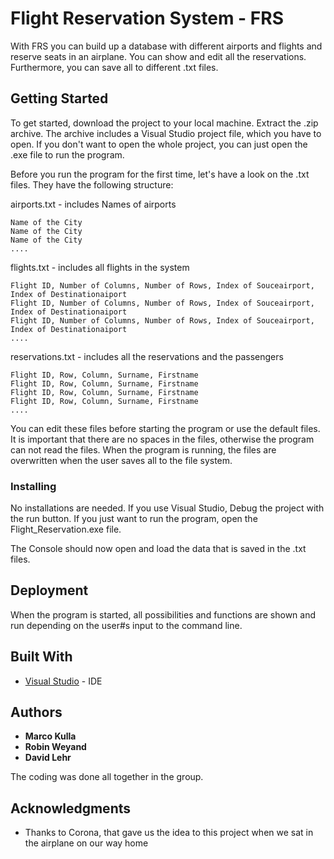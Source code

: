 # Flight Reservation System - FRS

With FRS you can build up a database with different airports and flights and reserve seats in an airplane. You can show and edit all the reservations. Furthermore, you can save all to different .txt files.

## Getting Started

To get started, download the project to your local machine. Extract the .zip archive. The archive includes a Visual Studio project file, which you have to open. If you don't want to open the whole project, you can just open the .exe file to run the program.

Before you run the program for the first time, let's have a look on the .txt files. They have the following structure:

airports.txt - includes Names of airports
```
Name of the City
Name of the City
Name of the City
....
```

flights.txt - includes all flights in the system
```
Flight ID, Number of Columns, Number of Rows, Index of Souceairport, Index of Destinationaiport
Flight ID, Number of Columns, Number of Rows, Index of Souceairport, Index of Destinationaiport
Flight ID, Number of Columns, Number of Rows, Index of Souceairport, Index of Destinationaiport
....
```

reservations.txt - includes all the reservations and the passengers
```
Flight ID, Row, Column, Surname, Firstname
Flight ID, Row, Column, Surname, Firstname
Flight ID, Row, Column, Surname, Firstname
Flight ID, Row, Column, Surname, Firstname
....
```

You can edit these files before starting the program or use the default files. It is important that there are no spaces in the files, otherwise the program can not read the files. When the program is running, the files are overwritten when the user saves all to the file system.

### Installing

No installations are needed.
If you use Visual Studio, Debug the project with the run button. 
If you just want to run the program, open the Flight_Reservation.exe file.

The Console should now open and load the data that is saved in the .txt files. 

## Deployment

When the program is started, all possibilities and functions are shown and run depending on the user#s input to the command line.

## Built With

* [Visual Studio](https://visualstudio.microsoft.com/) - IDE


## Authors

* **Marco Kulla**  
* **Robin Weyand** 
* **David Lehr** 

The coding was done all together in the group.

## Acknowledgments

* Thanks to Corona, that gave us the idea to this project when we sat in the airplane on our way home


